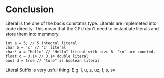 # Conclusion

Literal is the one of the bacis constatns type. Litarals are implemeted into code direclty. This mean that the CPU don't need to instantiate literals and store them into memmory.

```
int a = 5; // 5 integral literal
char b = 'c' // 'c' literal
char* a = "Hello" // "Hello" litreal with size 6. '\n' are counted.
float c = 3.14 // 3.14 double literal
bool d = true // "ture" is boolean literal
```
Literal Suffix is very usful thing. E.g. l, u, z, uz, f, s, sv
